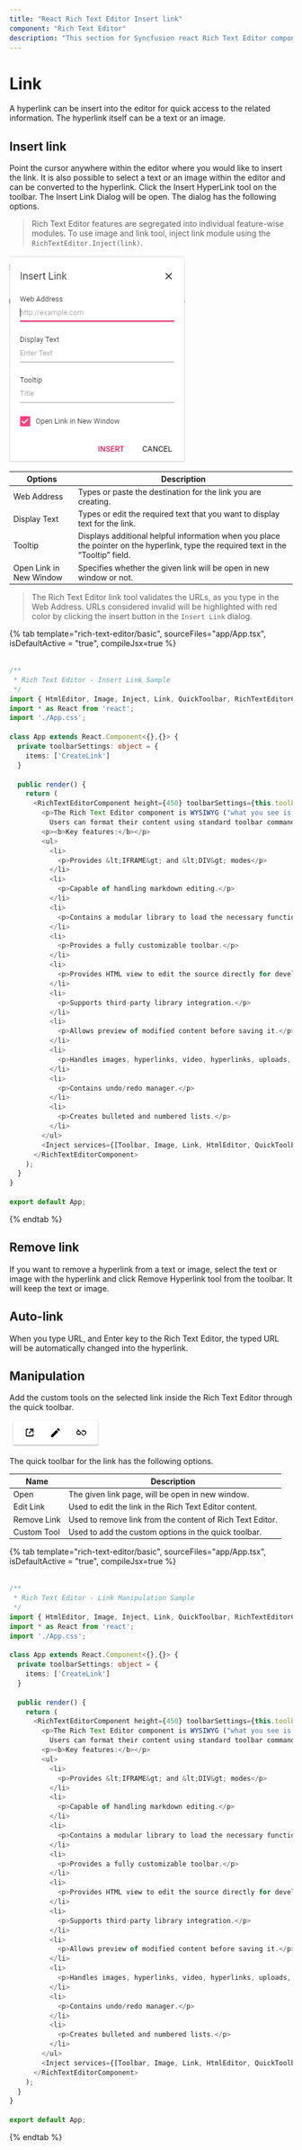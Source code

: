 ```yaml
---
title: "React Rich Text Editor Insert link"
component: "Rich Text Editor"
description: "This section for Syncfusion react Rich Text Editor component demonstrates on how Add or remove hyperlinks with customized options."
---
```


# Link

A hyperlink can be insert into the editor for quick access to the related information. The hyperlink itself can be a text or an image.

## Insert link

Point the cursor anywhere within the editor where you would like to insert the link. It is also possible to select a text or an image within the editor and can be converted to the hyperlink. Click the Insert HyperLink tool on the toolbar. The Insert Link Dialog will be open. The dialog has the following options.

> Rich Text Editor features are segregated into individual feature-wise modules. To use image and link tool, inject link module using the `RichTextEditor.Inject(link)`.

![RTE insert link](images/insert-link.png)

| **Options** | **Description** |
| --- | --- |
| Web Address | Types or paste the destination for the link you are creating. |
| Display Text | Types or edit the required text that you want to display text for the link. |
| Tooltip | Displays additional helpful information when you place the pointer on the hyperlink, type the required text in the “Tooltip” field. |
| Open Link in New Window | Specifies whether the given link will be open in new window or not. |

> The Rich Text Editor link tool validates the URLs, as you type in the Web Address. URLs considered invalid will be highlighted with red color by clicking the insert button in the `Insert Link` dialog.

{% tab template="rich-text-editor/basic", sourceFiles="app/App.tsx", isDefaultActive = "true", compileJsx=true %}

```typescript

/**
 * Rich Text Editor - Insert Link Sample
 */
import { HtmlEditor, Image, Inject, Link, QuickToolbar, RichTextEditorComponent, Toolbar  } from '@syncfusion/ej2-react-richtexteditor';
import * as React from 'react';
import './App.css';

class App extends React.Component<{},{}> {
  private toolbarSettings: object = {
    items: ['CreateLink']
  }

  public render() {
    return (
      <RichTextEditorComponent height={450} toolbarSettings={this.toolbarSettings}>
        <p>The Rich Text Editor component is WYSIWYG ("what you see is what you get") editor that provides the best user experience to create and update the content.
          Users can format their content using standard toolbar commands.</p>
        <p><b>Key features:</b></p>
        <ul>
          <li>
            <p>Provides &lt;IFRAME&gt; and &lt;DIV&gt; modes</p>
          </li>
          <li>
            <p>Capable of handling markdown editing.</p>
          </li>
          <li>
            <p>Contains a modular library to load the necessary functionality on demand.</p>
          </li>
          <li>
            <p>Provides a fully customizable toolbar.</p>
          </li>
          <li>
            <p>Provides HTML view to edit the source directly for developers.</p>
          </li>
          <li>
            <p>Supports third-party library integration.</p>
          </li>
          <li>
            <p>Allows preview of modified content before saving it.</p>
          </li>
          <li>
            <p>Handles images, hyperlinks, video, hyperlinks, uploads, etc.</p>
          </li>
          <li>
            <p>Contains undo/redo manager.</p>
          </li>
          <li>
            <p>Creates bulleted and numbered lists.</p>
          </li>
        </ul>
        <Inject services={[Toolbar, Image, Link, HtmlEditor, QuickToolbar]} />
      </RichTextEditorComponent>
    );
  }
}

export default App;

```

{% endtab %}

## Remove link

If you want to remove a hyperlink from a text or image, select the text or image with the hyperlink and click Remove Hyperlink tool from the toolbar. It will keep the text or image.

## Auto-link

When you type URL, and Enter key to the Rich Text Editor, the typed URL will be automatically changed into the hyperlink.

## Manipulation

Add the custom tools on the selected link inside the Rich Text Editor through the quick toolbar.

![RTE quick toolbar link](images/manipulation-link.png)

The quick toolbar for the link has the following options.

| **Name** | **Description** |
| --- | --- |
| Open | The given link page, will be open in new window. |
| Edit Link | Used to edit the link in the Rich Text Editor content. |
| Remove Link | Used to remove link from the content of Rich Text Editor. |
| Custom Tool | Used to add the custom options in the quick toolbar. |

{% tab template="rich-text-editor/basic", sourceFiles="app/App.tsx", isDefaultActive = "true", compileJsx=true %}

```typescript

/**
 * Rich Text Editor - Link Manipulation Sample
 */
import { HtmlEditor, Image, Inject, Link, QuickToolbar, RichTextEditorComponent, Toolbar  } from '@syncfusion/ej2-react-richtexteditor';
import * as React from 'react';
import './App.css';

class App extends React.Component<{},{}> {
  private toolbarSettings: object = {
    items: ['CreateLink']
  }

  public render() {
    return (
      <RichTextEditorComponent height={450} toolbarSettings={this.toolbarSettings}>
        <p>The Rich Text Editor component is WYSIWYG ("what you see is what you get") editor that provides the best user experience to create and update the content.
          Users can format their content using standard toolbar commands.</p>
        <p><b>Key features:</b></p>
        <ul>
          <li>
            <p>Provides &lt;IFRAME&gt; and &lt;DIV&gt; modes</p>
          </li>
          <li>
            <p>Capable of handling markdown editing.</p>
          </li>
          <li>
            <p>Contains a modular library to load the necessary functionality on demand.</p>
          </li>
          <li>
            <p>Provides a fully customizable toolbar.</p>
          </li>
          <li>
            <p>Provides HTML view to edit the source directly for developers.</p>
          </li>
          <li>
            <p>Supports third-party library integration.</p>
          </li>
          <li>
            <p>Allows preview of modified content before saving it.</p>
          </li>
          <li>
            <p>Handles images, hyperlinks, video, hyperlinks, uploads, etc.</p>
          </li>
          <li>
            <p>Contains undo/redo manager.</p>
          </li>
          <li>
            <p>Creates bulleted and numbered lists.</p>
          </li>
        </ul>
        <Inject services={[Toolbar, Image, Link, HtmlEditor, QuickToolbar]} />
      </RichTextEditorComponent>
    );
  }
}

export default App;

```

{% endtab %}